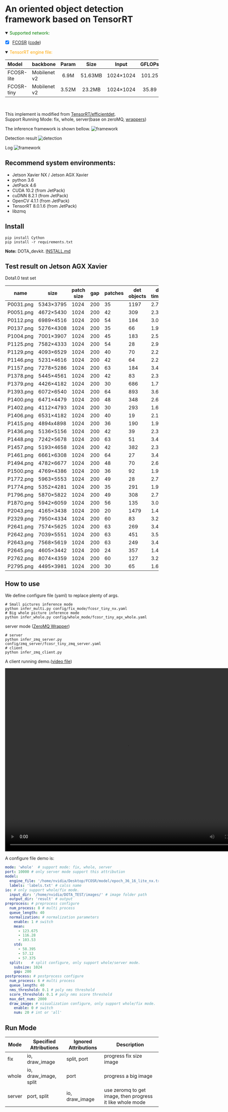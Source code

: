 # An oriented object detection framework based on TensorRT

<details open>
<summary> <font color="green">Supported network:</font> </summary>

- [x] [FCOSR](https://arxiv.org/abs/2111.10780) ([code](https://github.com/lzh420202/FCOSR))

</details>

<details open>
<summary> <font color="orange">TensorRT engine file:</font> </summary>

|Model|backbone|Param|Size|Input|GFLOPs|FPS|mAP|TensorRT|
|:-|:-|:-:|:-:|:-:|:-:|:-:|:-:|:-:|
|FCOSR-lite|Mobilenet v2|6.9M|51.63MB|1024×1024|101.25|7.64(NX)|74.30|[code: ABCD](https://pan.baidu.com/s/1Bhg3hfJJlc2-iJBPi79zFA)|
|FCOSR-tiny|Mobilenet v2|3.52M|23.2MB|1024×1024|35.89|10.68(NX)|73.93|[code: ABCD](https://pan.baidu.com/s/1WPLV7xjXkMLSes5Jf8cFgw)|

</details>
<br>

This implement is modified from [TensorRT/efficientdet](https://github.com/NVIDIA/TensorRT/tree/main/samples/python/efficientdet). <br>
Support Running Mode: fix, whole, server(base on zeroMQ, [wrappers](https://github.com/lzh420202/zmq_wrappers))

The inference framework is shown bellow.
![framework](source/inference.png)

Detection result
![detection](result/P2043_det.jpg)

Log
![framework](source/console.png)

## Recommend system environments:
 - Jetson Xavier NX / Jetson AGX Xavier
 - python 3.6
 - JetPack 4.6
 - CUDA 10.2 (from JetPack)
 - cuDNN 8.2.1 (from JetPack)
 - OpenCV 4.1.1 (from JetPack)
 - TensorRT 8.0.1.6 (from JetPack)
 - libzmq

## Install

```shell
pip install Cython
pip install -r requirements.txt
```

**Note:** DOTA_devkit. [INSTALL.md](https://github.com/lzh420202/FCOSR/blob/master/install.md#install-fcosr)

## Test result on Jetson AGX Xavier

Dota1.0 test set

|name|size|patch size|gap|patches|det objects|det time(s)|
|-|-|-|-|-|-|-|
|P0031.png|5343×3795|1024|200|35|1197|2.75|
|P0051.png|4672×5430|1024|200|42|309|2.38|
|P0112.png|6989×4516|1024|200|54|184|3.02|
|P0137.png|5276×4308|1024|200|35|66|1.95|
|P1004.png|7001×3907|1024|200|45|183|2.52|
|P1125.png|7582×4333|1024|200|54|28|2.95|
|P1129.png|4093×6529|1024|200|40|70|2.23|
|P1146.png|5231×4616|1024|200|42|64|2.29|
|P1157.png|7278×5286|1024|200|63|184|3.47|
|P1378.png|5445×4561|1024|200|42|83|2.32|
|P1379.png|4426×4182|1024|200|30|686|1.78|
|P1393.png|6072×6540|1024|200|64|893|3.63|
|P1400.png|6471×4479|1024|200|48|348|2.63|
|P1402.png|4112×4793|1024|200|30|293|1.68|
|P1406.png|6531×4182|1024|200|40|19|2.19|
|P1415.png|4894x4898|1024|200|36|190|1.99|
|P1436.png|5136×5156|1024|200|42|39|2.31|
|P1448.png|7242×5678|1024|200|63|51|3.41|
|P1457.png|5193×4658|1024|200|42|382|2.33|
|P1461.png|6661×6308|1024|200|64|27|3.45|
|P1494.png|4782×6677|1024|200|48|70|2.61|
|P1500.png|4769×4386|1024|200|36|92|1.96|
|P1772.png|5963×5553|1024|200|49|28|2.70|
|P1774.png|5352×4281|1024|200|35|291|1.95|
|P1796.png|5870×5822|1024|200|49|308|2.74|
|P1870.png|5942×6059|1024|200|56|135|3.04|
|P2043.png|4165×3438|1024|200|20|1479|1.49|
|P2329.png|7950×4334|1024|200|60|83|3.26|
|P2641.png|7574×5625|1024|200|63|269|3.41|
|P2642.png|7039×5551|1024|200|63|451|3.50|
|P2643.png|7568×5619|1024|200|63|249|3.40|
|P2645.png|4605×3442|1024|200|24|357|1.42|
|P2762.png|8074×4359|1024|200|60|127|3.23|
|P2795.png|4495×3981|1024|200|30|65|1.64|

## How to use

We define configure file (yaml) to replace plenty of args.
```shell
# Small pictures inference mode
python infer_multi.py config/fix_mode/fcosr_tiny_nx.yaml
# Big whole picture inference mode
python infer_whole.py config/whole_mode/fcosr_tiny_agx_whole.yaml
```
server mode ([ZeroMQ Wrapper](https://github.com/lzh420202/zmq_wrappers))
```shell
# server
python infer_zmq_server.py config/zmq_server/fcosr_tiny_zmq_server.yaml
# client
python infer_zmq_client.py
```
A client running demo.([video file](source/infer_zmq_client.py-2021-12-24--21-54-27.mp4))


<video id="video" controls="" width="800"  height="600">
<source id="mp4" src="source/infer_zmq_client.py-2021-12-24--21-54-27.mp4" type="video/mp4">
</video>

A configure file demo is:
```yaml
mode: 'whole'  # support mode: fix, whole, server
port: 10000 # only server mode support this attribution
model:
  engine_file: '/home/nvidia/Desktop/FCOSR/model/epoch_36_16_lite_nx.trt' # TensorRT engine file path
  labels: 'labels.txt' # calss name
io: # only support whole/fix mode.
  input_dir: '/home/nvidia/DOTA_TEST/images/' # image folder path
  output_dir: 'result' # output
preprocess: # preprocess configure
  num_process: 8 # multi process
  queue_length: 40
  normalization: # normalization parameters
    enable: 1 # switch
    mean:
      - 123.675
      - 116.28
      - 103.53
    std:
      - 58.395
      - 57.12
      - 57.375
  split:    # split configure, only support whole/server mode.
    subsize: 1024
    gap: 200
postprocess: # postprocess configure
  num_process: 6 # multi process
  queue_length: 40
  nms_threshold: 0.1 # poly nms threshold 
  score_threshold: 0.1 # poly nms score threshold
  max_det_num: 2000
  draw_image: # visualization configure, only support whole/fix mode.
    enable: 0 # switch
    num: 20 # int or 'all'
```

## Run Mode

|Mode|Specified Attributions|Ignored Attributions|Description|
|-|-|-|-|
|fix|io, draw_image|split, port|progress fix size image|
|whole|io, draw_image, split|port|progress a big image|
|server|port, split|io, draw_image|use zeromq to get image, then progress it like whole mode|